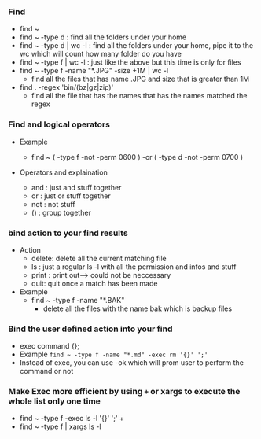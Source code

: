 ### Find
- find ~
- find ~ -type d : find all the folders under your home
- find ~ -type d | wc -l : find all the folders under your home, pipe it to the wc which will count how many folder do you have
- find ~ -type f | wc -l : just like the above but this time is only for files
- find ~ -type f  -name "\*.JPG" -size +1M | wc -l
	- find all the files that has name .JPG and size that is greater than 1M
- find . -regex 'bin/(bz|gz|zip)'
	- find all the file that has the names that has the names matched the regex

### Find and logical operators
- Example
	- find ~ \( -type f -not -perm 0600 \) -or \( -type d -not -perm 0700 \)

- Operators and explaination
	- and : just and stuff together
	- or : just or stuff together
	- not : not stuff
	- () : group together

### bind action to your find results
- Action
	- delete: delete all the current matching file
	- ls :  just a  regular ls -l with all the permission and  infos and stuff
	- print : print out--> could not be neccessary 
	- quit: quit once a match has been made
- Example
	- find ~ -type f -name "\*.BAK"
		- delete all the files with the name bak which is backup files

### Bind the user defined action into your find
- exec command {};
- Example
	`find ~ -type f -name "*.md" -exec rm '{}' ';' `
- Instead of exec, you can use -ok which will prom user to perform the command or not

### Make Exec more efficient by using `+` or xargs to execute the whole list only one time
- find ~ -type f -exec ls -l '{}' ';' +
- find ~ -type f | xargs ls -l
